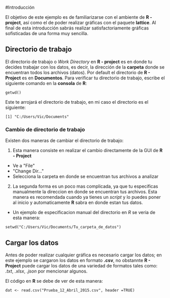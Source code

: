 #Introducción

El objetivo de este ejemplo es de familiarizarse con el ambiente de **R - project**, así como el de poder realizar gráficas con el paquete **lattice**. Al final de esta introducción sabrás realizar satisfactoriamente gráficas sofisticadas de una forma muy sencilla.

## Directorio de trabajo

El directorio de trabajo o *Work Directory* en **R - project** es en donde tu decides trabajar con los datos, es decir, la dirección de la **carpeta** donde se encuentran todos los archivos (datos). Por default el directorio de **R - Project** es en **Documentos**. Para verificar tu directorio de trabajo, escribe el siguiente comando en la **consola** de **R**:

````{r}
getwd()
````
Este te arrojará el directorio de trabajo, en mi caso el directorio es el siguiente:

````{r}
[1] "C:/Users/Vic/Documents"
````
### Cambio de directorio de trabajo

Existen dos maneras de cambiar el directorio de trabajo:   

1. Esta manera consiste en realizar el cambio directamente de la GUI de **R - Project**
  + Ve a "File"  
  + "Change Dir..."
  + Selecciona la carpeta en donde se encuentran tus archivos a analizar

2. La segunda forma es un poco mas complicada, ya que tu especificas manualmente la direccion en donde se encuentran tus archivos. Esta manera es recomendada cuando ya tienes un *script* y lo puedes poner al inicio y automaticamente **R** sabra en donde estan tus datos.

  + Un ejemplo de especificacion manual del directorio en *R* se veria de esta manera:

````{r}
setwd("C:/Users/Vic/Documents/Tu_carpeta_de_datos")
````
## Cargar los datos

Antes de poder realizar cualquier gráfica es necesario cargar los datos; en este ejemplo se cargaron los datos en formato **.csv**, no obstannte **R - Project** puede cargar los datos de una variedad de formatos tales como: *.txt*, *.xlsx*, *.json* por mencionar algunos.

El código en **R** se debe de ver de esta manera:

````{r}
dat <- read.csv("Prueba_12_Abril_2015.csv", header =TRUE)
````
